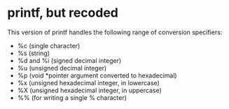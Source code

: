 # printf, but recoded

This version of printf handles the following range of conversion specifiers:
- %c (single character)
- %s (string)
- %d and %i (signed decimal integer)
- %u (unsigned decimal integer)
- %p (void *pointer argument converted to hexadecimal)
- %x (unsigned hexadecimal integer, in lowercase)
- %X (unsigned hexadecimal integer, in uppercase)
- %% (for writing a single % character)